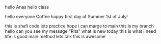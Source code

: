hello Anas
hello class

hello everyone
Coffee 
happy first day of Summer
1st of July!

this is shafi code
lets practice 
hope i can marge to main
this is my branch
hello can you see my message "Rita"
what is new today
this is what i need
life is good
main method
lets talk
this is awesome